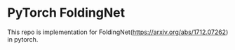 # PyTorch FoldingNet
This repo is implementation for FoldingNet(https://arxiv.org/abs/1712.07262) in pytorch. 

